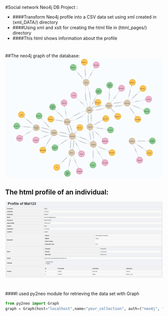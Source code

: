 #Social network Neo4j DB Project :
* ####Transform Neo4j profile into a CSV data set using xml created in (xml_DATA/) directory 
* ####Using xml and xslt for creating the html file in (html_pages/) directory
* ####This html shows information about the profile
#

##The neo4j graph of the database:
![](DB_Noeud_Reseau.png)

## The html profile of an individual:
![](profile_html_example.png)

#
####I used py2neo module for retrieving the data set with Graph
```python
from py2neo import Graph
graph = Graph(host="localhost",name="your_collection", auth=("neo4j", "your_password"))
```